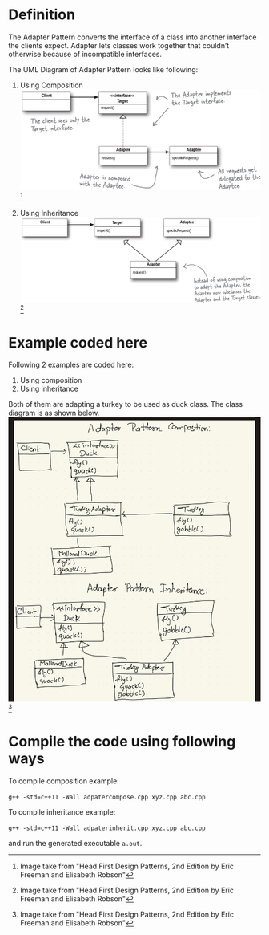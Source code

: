 # Definition
The Adapter Pattern converts the interface of a class into another interface the clients expect. Adapter lets classes work together that couldn’t otherwise because of incompatible interfaces.

The UML Diagram of Adapter Pattern looks like following:

1. Using Composition
![UML Diagram of Adapter Pattern Composition](/adapter-pattern/adppattern1.png)[^1]

2. Using Inheritance
![UML Diagram of Adapter Pattern Inheritance](/adapter-pattern/adppattern2.png)[^1]

# Example coded here
Following 2 examples are coded here:

1. Using composition 
2. Using inheritance

Both of them are adapting a turkey to be used as duck class. The class diagram is as shown below.
![UML Diagram of Duck-Turkey Example](/adapter-pattern/duck_turkey.jpeg)[^1]

# Compile the code using following ways
To compile composition example:

`g++ -std=c++11 -Wall adpatercompose.cpp xyz.cpp abc.cpp`

To compile inheritance example:

`g++ -std=c++11 -Wall adpaterinherit.cpp xyz.cpp abc.cpp`

and run the generated executable `a.out`.


[^1]: Image take from "Head First Design Patterns, 2nd Edition by Eric Freeman and Elisabeth Robson"